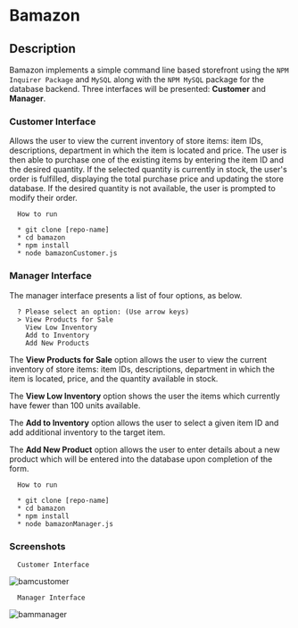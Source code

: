 # Bamazon

## Description

Bamazon implements a simple command line based storefront using the `NPM Inquirer Package` and `MySQL` along with the `NPM MySQL` package for the database backend. Three interfaces will be presented: **Customer** and  **Manager**.

### Customer Interface

Allows the user to view the current inventory of store items: item IDs, descriptions, department in which the item is located and price. The user is then able to purchase one of the existing items by entering the item ID and the desired quantity. If the selected quantity is currently in stock, the user's order is fulfilled, displaying the total purchase price and updating the store database. If the desired quantity is not available, the user is prompted to modify their order.

      How to run
      
      * git clone [repo-name]
      * cd bamazon 
      * npm install
      * node bamazonCustomer.js

### Manager Interface

The manager interface presents a list of four options, as below. 

      ? Please select an option: (Use arrow keys)
      > View Products for Sale
        View Low Inventory
        Add to Inventory 
        Add New Products
 
The **View Products for Sale** option allows the user to view the current inventory of store items: item IDs, descriptions, department in which the item is located, price, and the quantity available in stock. 

The **View Low Inventory** option shows the user the items which currently have fewer than 100 units available.

The **Add to Inventory** option allows the user to select a given item ID and add additional inventory to the target item.

The **Add New Product** option allows the user to enter details about a new product which will be entered into the database upon completion of the form.

      How to run
      
      * git clone [repo-name]
      * cd bamazon
      * npm install
      * node bamazonManager.js
      
### Screenshots

      Customer Interface
![bamcustomer](https://user-images.githubusercontent.com/40881197/71524484-d82b9c00-289b-11ea-83d2-93ffc7ccc9e6.gif)

      Manager Interface
![bammanager](https://user-images.githubusercontent.com/40881197/71524534-fd200f00-289b-11ea-92d1-bbc0890f6823.gif)
